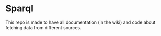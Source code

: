 # Sparql

This repo is made to have all documentation (in the wiki) and code about fetching data from different sources.
